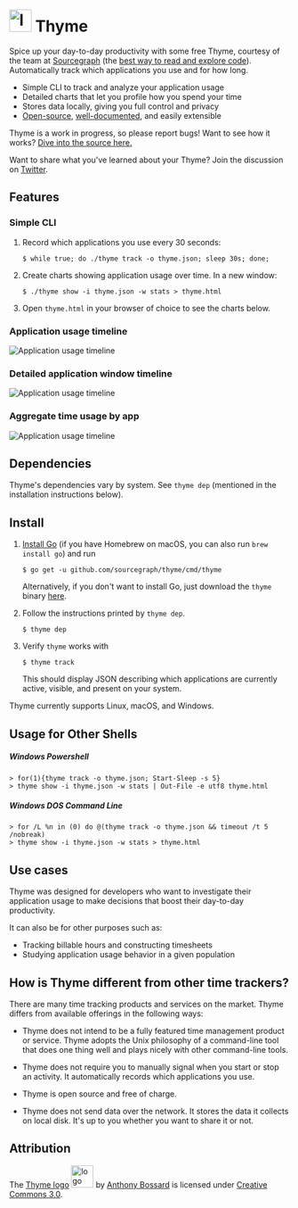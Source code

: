 # <img alt="logo" src="/assets/images/thyme.png" height="40"> Thyme

Spice up your day-to-day productivity with some free Thyme, courtesy
of the team at [Sourcegraph](https://sourcegraph.com) (the
[best way to read and explore code](https://sourcegraph.com/github.com/sourcegraph/thyme/-/def/GoPackage/github.com/sourcegraph/thyme/-/Snapshot)).
Automatically track which applications you use and for how long.

- Simple CLI to track and analyze your application usage
- Detailed charts that let you profile how you spend your time
- Stores data locally, giving you full control and privacy
- [Open-source](https://sourcegraph.com/github.com/sourcegraph/thyme/-/def/GoPackage/github.com/sourcegraph/thyme/cmd/thyme/-/main.go/TrackCmd/Execute), [well-documented](https://godoc.org/github.com/sourcegraph/thyme), and easily extensible

Thyme is a work in progress, so please report bugs! Want to see how it works? [Dive into the source here.](https://sourcegraph.com/github.com/sourcegraph/thyme/-/def/GoPackage/github.com/sourcegraph/thyme/cmd/thyme/-/main.go/TrackCmd/Execute)

Want to share what you've learned about your Thyme? Join the discussion on [Twitter](https://twitter.com/intent/tweet?url=https%3A%2F%2Fgithub.com%2Fsourcegraph%2Fthyme&original_referer=https%3A%2F%2Fgithub.com).

## Features

### Simple CLI

1. Record which applications you use every 30 seconds:
   ```
   $ while true; do ./thyme track -o thyme.json; sleep 30s; done;
   ```

2. Create charts showing application usage over time. In a new window:
   ```
   $ ./thyme show -i thyme.json -w stats > thyme.html
   ```

3. Open `thyme.html` in your browser of choice to see the charts
   below.

### Application usage timeline

![Application usage timeline](/assets/images/app_coarse.png)

### Detailed application window timeline

![Application usage timeline](/assets/images/app_fine.png)

### Aggregate time usage by app

![Application usage timeline](/assets/images/agg.png)


## Dependencies

Thyme's dependencies vary by system. See `thyme dep` (mentioned in the installation instructions below).

## Install

1. [Install Go](https://golang.org/dl/) (if you have Homebrew on macOS, you can also run `brew install go`) and run
   ```
   $ go get -u github.com/sourcegraph/thyme/cmd/thyme
   ```
   Alternatively, if you don't want to install Go, just download the `thyme` binary [here](https://github.com/sourcegraph/thyme/releases).

1. Follow the instructions printed by `thyme dep`.
   ```
   $ thyme dep
   ```

1. Verify `thyme` works with
   ```
   $ thyme track
   ```
   This should display JSON describing which applications are currently active, visible, and present on your system.

Thyme currently supports Linux, macOS, and Windows.

## Usage for Other Shells
##### Windows Powershell
   ```
   > for(1){thyme track -o thyme.json; Start-Sleep -s 5}
   > thyme show -i thyme.json -w stats | Out-File -e utf8 thyme.html
   ```
##### Windows DOS Command Line
   ```
   > for /L %n in (0) do @(thyme track -o thyme.json && timeout /t 5 /nobreak)
   > thyme show -i thyme.json -w stats > thyme.html
   ```

## Use cases

Thyme was designed for developers who want to investigate their
application usage to make decisions that boost their day-to-day
productivity.

It can also be for other purposes such as:

- Tracking billable hours and constructing timesheets
- Studying application usage behavior in a given population

## How is Thyme different from other time trackers?

There are many time tracking products and services on the market.
Thyme differs from available offerings in the following ways:

- Thyme does not intend to be a fully featured time management product
  or service. Thyme adopts the Unix philosophy of a command-line tool
  that does one thing well and plays nicely with other command-line
  tools.

- Thyme does not require you to manually signal when you start or stop
  an activity. It automatically records which applications you use.

- Thyme is open source and free of charge.

- Thyme does not send data over the network. It stores the data it
  collects on local disk. It's up to you whether you want to share it
  or not.

## Attribution

The [Thyme logo](https://thenounproject.com/term/thyme/356887/)
<img alt="logo" src="/assets/images/thyme.png" height="40"> by
[Anthony Bossard](https://thenounproject.com/le101edaltonien/) is
licensed under
[Creative Commons 3.0](https://creativecommons.org/licenses/by/3.0/us/).
